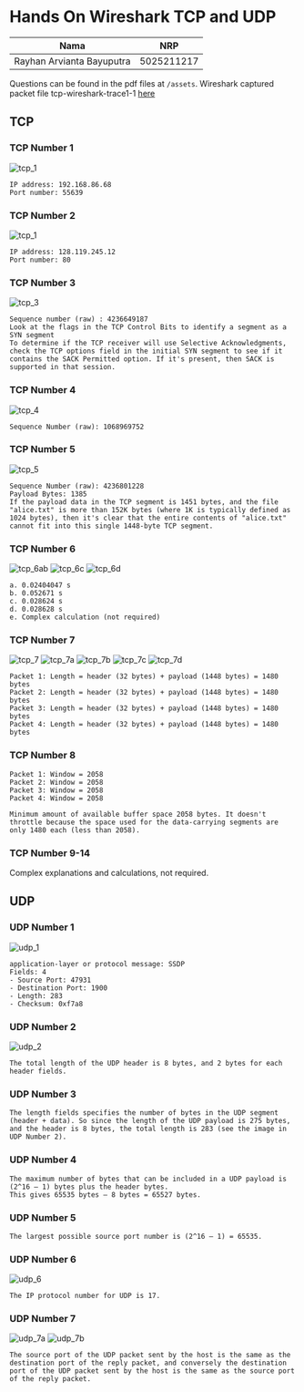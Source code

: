 # **Hands On Wireshark TCP and UDP**

| **Nama**                  | **NRP**    |
| ------------------------- | ---------- |
| Rayhan Arvianta Bayuputra | 5025211217 |

Questions can be found in the pdf files at `/assets`. Wireshark captured packet file tcp-wireshark-trace1-1 <a href="http://gaia.cs.umass.edu/wireshark-labs/wireshark-traces-8.1.zip">here</a>

## TCP

### TCP Number 1
![tcp_1](./assets/images/tcp_1.png)

```
IP address: 192.168.86.68
Port number: 55639
```

### TCP Number 2
![tcp_1](./assets/images/tcp_1.png)

```
IP address: 128.119.245.12
Port number: 80
```


### TCP Number 3
![tcp_3](./assets/images/tcp_3.png)

```
Sequence number (raw) : 4236649187
Look at the flags in the TCP Control Bits to identify a segment as a SYN segment
To determine if the TCP receiver will use Selective Acknowledgments, check the TCP options field in the initial SYN segment to see if it contains the SACK Permitted option. If it's present, then SACK is supported in that session.
```

### TCP Number 4
![tcp_4](./assets/images/tcp_4.png)

```
Sequence Number (raw): 1068969752
```

### TCP Number 5
![tcp_5](./assets/images/tcp_5.png)

```
Sequence Number (raw): 4236801228
Payload Bytes: 1385
If the payload data in the TCP segment is 1451 bytes, and the file "alice.txt" is more than 152K bytes (where 1K is typically defined as 1024 bytes), then it's clear that the entire contents of "alice.txt" cannot fit into this single 1448-byte TCP segment.
```

### TCP Number 6
![tcp_6ab](./assets/images/tcp_6ab.png)
![tcp_6c](./assets/images/tcp_6c.png)
![tcp_6d](./assets/images/tcp_6d.png)

```
a. 0.02404047 s
b. 0.052671 s
c. 0.028624 s
d. 0.028628 s
e. Complex calculation (not required)
```

### TCP Number 7
![tcp_7](./assets/images/tcp_7.png)
![tcp_7a](./assets/images/tcp_7a.png)
![tcp_7b](./assets/images/tcp_7b.png)
![tcp_7c](./assets/images/tcp_7c.png)
![tcp_7d](./assets/images/tcp_7d.png)

```
Packet 1: Length = header (32 bytes) + payload (1448 bytes) = 1480 bytes 
Packet 2: Length = header (32 bytes) + payload (1448 bytes) = 1480 bytes  
Packet 3: Length = header (32 bytes) + payload (1448 bytes) = 1480 bytes  
Packet 4: Length = header (32 bytes) + payload (1448 bytes) = 1480 bytes  
```

### TCP Number 8
```
Packet 1: Window = 2058
Packet 2: Window = 2058
Packet 3: Window = 2058
Packet 4: Window = 2058

Minimum amount of available buffer space 2058 bytes. It doesn't throttle because the space used for the data-carrying segments are only 1480 each (less than 2058).
```


### TCP Number 9-14
Complex explanations and calculations, not required.



## UDP

### UDP Number 1
![udp_1](./assets/images/udp_1.png)

```
application-layer or protocol message: SSDP
Fields: 4
- Source Port: 47931
- Destination Port: 1900
- Length: 283
- Checksum: 0xf7a8
```

### UDP Number 2
![udp_2](./assets/images/udp_2.png)

```
The total length of the UDP header is 8 bytes, and 2 bytes for each header fields.
```

### UDP Number 3
```
The length fields specifies the number of bytes in the UDP segment (header + data). So since the length of the UDP payload is 275 bytes, and the header is 8 bytes, the total length is 283 (see the image in UDP Number 2).
```

### UDP Number 4
```
The maximum number of bytes that can be included in a UDP payload is (2^16 – 1) bytes plus the header bytes. 
This gives 65535 bytes – 8 bytes = 65527 bytes. 
```

### UDP Number 5
```
The largest possible source port number is (2^16 – 1) = 65535. 
```

### UDP Number 6
![udp_6](./assets/images/udp_6.png)
```
The IP protocol number for UDP is 17.
```

### UDP Number 7
![udp_7a](./assets/images/udp_7a.png)
![udp_7b](./assets/images/udp_7b.png)

```
The source port of the UDP packet sent by the host is the same as the 
destination port of the reply packet, and conversely the destination 
port of the UDP packet sent by the host is the same as the source port 
of the reply packet.
```
